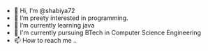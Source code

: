 - 👋 Hi, I’m @shabiya72
- 👀 I’m preety interested in programming. 
- 🌱 I’m currently learning java 
- 💞️ I'm currently pursuing BTech in Computer Science Engineering
- 📫 How to reach me .. 

<!---
shabiya72/shabiya72 is a ✨ special ✨ repository because its `README.md` (this file) appears on your GitHub profile.
You can click the Preview link to take a look at your changes.
--->
